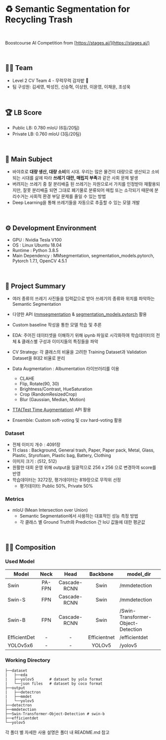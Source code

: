 # ♻️ Semantic Segmentation for Recycling Trash

</br>

Boostcourse AI Competition from [https://stages.ai/](https://stages.ai/)

</br>

## 👨‍🌾 Team

- Level 2 CV Team 4 - 무럭무럭 감자밭 🥔
- 팀 구성원: 김세영, 박성진, 신승혁, 이상원, 이윤영, 이채윤, 조성욱

</br>

## 🏆 LB Score

- Public LB: 0.780 mIoU (6등/20팀)
- Private LB: 0.760 mIoU (3등/20팀)

</br>

## 🎈 Main Subject

- 바야흐로 **대량 생산, 대량 소비**의 시대. 우리는 많은 물건이 대량으로 생산되고 소비되는 시대를 삶에 따라 **쓰레기 대란, 매립지 부족**과 같은 사회 문제 발생
- 버려지는 쓰레기 중 잘 분리배출 된 쓰레기는 자원으로서 가치를 인정받아 재활용되지만, 잘못 분리배출 되면 그대로 폐기물로 분류되어 매립 또는 소각되기 때문에 분리수거는 사회적 환경 부담 문제를 줄일 수 있는 방법
- Deep Learning을 통해 쓰레기들을 자동으로 추출할 수 있는 모델 개발 

</br>

## ⚙ Development Environment
- GPU : Nvidia Tesla V100
- OS : Linux Ubuntu 18.04
- Runtime : Python 3.8.5
- Main Dependency : MMsegmentation, segmentation_models.pytorch, Pytorch 1.7.1, OpenCV 4.5.1

<br>

## 🔑 Project Summary

- 여러 종류의 쓰레기 사진들을 입력값으로 받아 쓰레기의 종류와 위치를 파악하는 Semantic Segmentation
- 다양한 API ([mmsegmentation](https://github.com/open-mmlab/mmsegmentation) & [segmentation_models.pytorch](https://github.com/qubvel/segmentation_models.pytorch) 활용
- Custom baseline 작성을 통한 모델 학습 및 추론
- EDA: 주어진 데이터셋을 이해하기 위해 ipynb 파일로 시각화하여 학습데이터의 전체 & 클래스별 구성과 이미지들의 특징들을 파악
- CV Strategy: 각 클래스의 비율을 고려한 Training Dataset과 Validation Dataset을 8대2 비율로 분리
- Data Augmentation : Albumentation 라이브러리를 이용
    - CLAHE
    - Flip, Rotate(90, 30)
    - Brightness/Contrast, HueSaturation
    - Crop (RandomResizedCrop)
    - Blur (Gaussian, Median, Motion)
    
- [TTA(Test Time Augmentation)](https://github.com/qubvel/ttach) API 활용
- Ensemble: Custom soft-voting 및 csv hard-voting 활용

### Dataset

- 전체 이미지 개수 : 4091장
- 11 class : Background, General trash, Paper, Paper pack, Metal, Glass, Plastic, Styrofoam, Plastic bag, Battery, Clothing
- 이미지 크기 : (512, 512)
- 원활한 대회 운영 위해 output을 일괄적으로 256 x 256 으로 변경하여 score를 반영
- 학습데이터는 3272장, 평가데이터는 819장으로 무작위 선정
    - 평가데이터: Public 50%, Private 50%

### Metrics

- mIoU (Mean Intersection over Union)
    - Semantic Segmentation에서 사용하는 대표적인 성능 측정 방법
    - 각 클래스 별 Ground Truth와 Prediction 간 IoU 값들에 대한 평균값

</br>

## 💁‍♀️ Composition

### Used Model
|Model|Neck|Head|Backbone|model_dir
|---|:---:|:---:|:---:|---|
|Swin|PA-FPN|Cascade-RCNN|Swin|/mmdetection|
|Swin-S|FPN|Cascade-RCNN|Swin|/mmdetection|
|Swin-B|FPN|Cascade-RCNN|Swin|/Swin-Transformer-Object-Detection|
|EfficientDet|-|-|Efficientnet|/efficientdet|
|YOLOv5x6|-|-|YOLOv5|/yolov5|

### Working Directory
```
├──dataset
|   ├──eda
|   ├──yolov5       # dataset by yolo format
|   └──json files   # dataset by coco format
├──output
|   ├──detectron
|   ├──mmdet
|   └──yolov5
├──detectron
├──mmdetection
├──Swin-Transformer-Object-Detection # swin-b
├──efficientdet
└──yolov5
```

각 폴더 별 자세한 사용 설명은 폴더 내 README.md 참고
